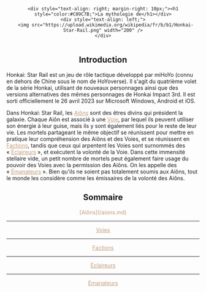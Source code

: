 <div align="center">

  <div style="display: flex; justify-content: center; align-items: center; width: 100%;">

    <div style="text-align: right; margin-right: 10px;"><h1 style="color:#C09C7B;">La mythologie de</h1></div>
    <div style="text-align: left;">
      <img src="https://upload.wikimedia.org/wikipedia/fr/b/b1/Honkai-Star-Rail.png" width="200" />
    </div>

  </div>

</div>

<div align="center"><h2>Introduction</h2></div>

Honkai: Star Rail est un jeu de rôle tactique développé par miHoYo (connu en dehors de Chine sous le nom de HoYoverse). Il s'agit du quatrième volet de la série Honkai, utilisant de nouveaux personnages ainsi que des versions alternatives des mêmes personnages de Honkai Impact 3rd. Il est sorti officiellement le 26 avril 2023 sur Microsoft Windows, Android et iOS.

Dans Honkai: Star Rail, les <a href="https://yn10.github.io/2024-2025/aions" style="color: #C09C7B">Aiôns</a> sont des êtres divins qui président la galaxie. Chaque Aiôn est associé à une <a href="/voies.md" style="color: #C09C7B">Voie</a>, par lequel ils peuvent utiliser son énergie à leur guise, mais ils y sont également liés pour le reste de leur vie. Les mortels partageant le même objectif se réunissent pour mettre en pratique leur compréhension des Aiôns et des Voies, et se réunissent en <a href="/factions.md" style="color: #C09C7B">Factions</a>, tandis que ceux qui arpentent les Voies sont surnommés des « <a href="/eclaireurs.md" style="color: #C09C7B">Éclaireurs</a> », et exécutent la volonté de la Voie. Dans cette immensité stellaire vide, un petit nombre de mortels peut également faire usage du pouvoir des Voies avec la permission des Aiôns. On les appelle des « <a href="/emenateurs.md" style="color: #C09C7B">Émanateurs</a> ». Bien qu'ils ne soient pas totalement soumis aux Aiôns, tout le monde les considère comme les émissaires de la volonté des Aiôns.

<div align="center"><h2>Sommaire</h2></div>

<div align="center"><a style="color: #C09C7B;">[Aiôns](/aions.md)</a></div>

---
<div align="center"><a href="/voies.md" style="color: #C09C7B;">Voies</a></div>

---
<div align="center"><a href="/factions.md" style="color: #C09C7B;">Factions</a></div>

---
<div align="center"><a href="/eclaireurs.md" style="color: #C09C7B;">Éclaireurs</a></div>
  
---
<div align="center"><a href="/emanateurs.md" style="color: #C09C7B;">Émanateurs</a></div>
